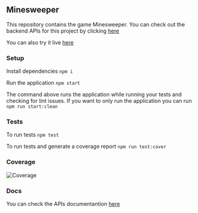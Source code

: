 ## Minesweeper ##

This repository contains the game Minesweeper. You can check out the backend APIs for this project by clicking [here](https://github.com/guiconti/minesweeper-backend)

You can also try it live [here](http://minesweeper.octobite.com/)

### Setup ###

Install dependencies
```npm i```

Run the application
```npm start```

The command above runs the application while running your tests and checking for lint issues. If you want to only run the application you can run
```npm run start:clean```

### Tests ###

To run tests
```npm test```

To run tests and generate a coverage report
```npm run test:cover```

### Coverage ###
![Coverage](https://i.imgur.com/ogNpsJT.png)

### Docs ###

You can check the APIs documentantion [here](https://guiconti.github.io/minesweeper-backend/)